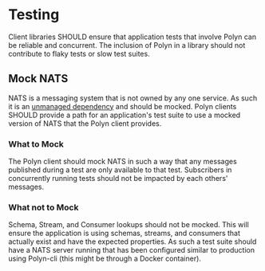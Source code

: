 # Testing

Client libraries SHOULD ensure that application tests that involve Polyn can be reliable and concurrent. The inclusion of Polyn in a library should not contribute to flaky tests or slow test suites.

## Mock NATS

NATS is a messaging system that is not owned by any one service. As such it is an [unmanaged dependency](https://vkhorikov.medium.com/dont-mock-your-database-it-s-an-implementation-detail-8f1b527c78be) and should be mocked. Polyn clients SHOULD provide a path for an application's test suite to use a mocked version of NATS that the Polyn client provides.

### What to Mock

The Polyn client should mock NATS in such a way that any messages published during a test are only available to that test. Subscribers in concurrently running tests should not be impacted by each others' messages.

### What not to Mock

Schema, Stream, and Consumer lookups should not be mocked. This will ensure the application is using schemas, streams, and consumers that actually exist and have the expected properties. As such a test suite should have a NATS server running that has been configured similar to production using Polyn-cli (this might be through a Docker container).
